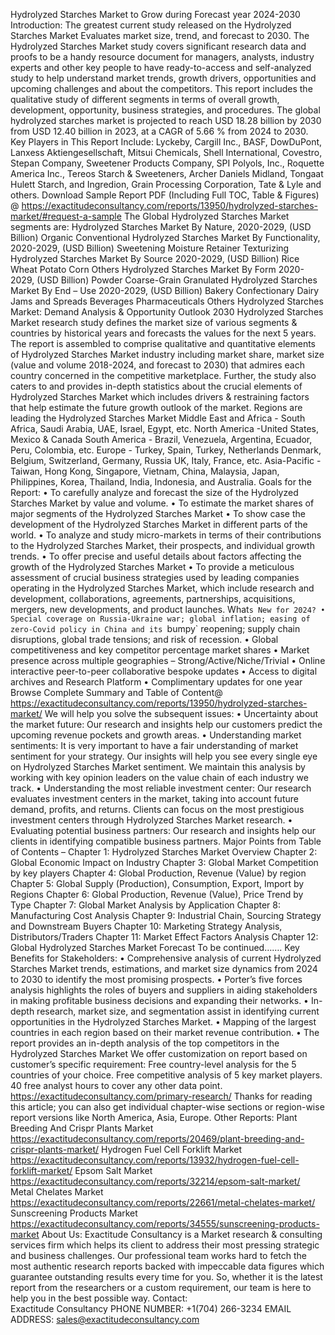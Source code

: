 Hydrolyzed Starches Market to Grow during Forecast year 2024-2030 
Introduction:
The greatest current  study released on the Hydrolyzed Starches Market Evaluates market size, trend, and forecast to 2030. The Hydrolyzed Starches Market study covers significant research data and proofs to be a handy resource document for managers, analysts, industry experts and other key people to have ready-to-access and self-analyzed study to help understand market trends, growth drivers, opportunities and upcoming challenges and about the competitors. This report includes the qualitative study of different segments in terms of overall growth, development, opportunity, business strategies, and procedures. 
The global hydrolyzed starches market is projected to reach USD 18.28 billion by 2030 from USD 12.40 billion in 2023, at a CAGR of 5.66 % from 2024 to 2030.
Key Players in This Report Include: 
Lyckeby, Cargill Inc., BASF, DowDuPont, Lanxess Aktiengesellschaft, Mitsui Chemicals, Shell International, Covestro, Stepan Company, Sweetener Products Company, SPI Polyols, Inc., Roquette America Inc., Tereos Starch & Sweeteners, Archer Daniels Midland, Tongaat Hulett Starch, and Ingredion, Grain Processing Corporation, Tate & Lyle and others.
Download Sample Report PDF (Including Full TOC, Table & Figures) @ 
https://exactitudeconsultancy.com/reports/13950/hydrolyzed-starches-market/#request-a-sample
The Global Hydrolyzed Starches Market segments are:
Hydrolyzed Starches Market By Nature, 2020-2029, (USD Billion)
Organic
Conventional
Hydrolyzed Starches Market By Functionality, 2020-2029, (USD Billion)
Sweetening
Moisture Retainer
Texturizing
Hydrolyzed Starches Market By Source 2020-2029, (USD Billion)
Rice
Wheat
Potato
Corn
Others
Hydrolyzed Starches Market By Form 2020-2029, (USD Billion)
Powder
Coarse-Grain
Granulated
Hydrolyzed Starches Market By End – Use 2020-2029, (USD Billion)
Bakery
Confectionary
Dairy
Jams and Spreads
Beverages
Pharmaceuticals
Others
Hydrolyzed Starches Market: Demand Analysis & Opportunity Outlook 2030
Hydrolyzed Starches Market research study defines the market size of various segments & countries by historical years and forecasts the values for the next 5 years. The report is assembled to comprise qualitative and quantitative elements of Hydrolyzed Starches Market industry including market share, market size (value and volume 2018-2024, and forecast to 2030) that admires each country concerned in the competitive marketplace. Further, the study also caters to and provides in-depth statistics about the crucial elements of Hydrolyzed Starches Market which includes drivers & restraining factors that help estimate the future growth outlook of the market.
Regions are leading the Hydrolyzed Starches Market
Middle East and Africa - South Africa, Saudi Arabia, UAE, Israel, Egypt, etc.
North America -United States, Mexico & Canada
South America - Brazil, Venezuela, Argentina, Ecuador, Peru, Colombia, etc.
Europe - Turkey, Spain, Turkey, Netherlands Denmark, Belgium, Switzerland, Germany, Russia UK, Italy, France, etc.
Asia-Pacific -Taiwan, Hong Kong, Singapore, Vietnam, China, Malaysia, Japan, Philippines, Korea, Thailand, India, Indonesia, and Australia.
Goals for the Report:
•	To carefully analyze and forecast the size of the Hydrolyzed Starches Market by value and volume.
•	To estimate the market shares of major segments of the Hydrolyzed Starches Market 
•	To show case the development of the Hydrolyzed Starches Market in different parts of the world.
•	To analyze and study micro-markets in terms of their contributions to the Hydrolyzed Starches Market, their prospects, and individual growth trends.
•	To offer precise and useful details about factors affecting the growth of the Hydrolyzed Starches Market 
•	To provide a meticulous assessment of crucial business strategies used by leading companies operating in the Hydrolyzed Starches Market, which include research and development, collaborations, agreements, partnerships, acquisitions, mergers, new developments, and product launches.
What`s New for 2024?
•	Special coverage on Russia-Ukraine war; global inflation; easing of zero-Covid policy in China and its `bumpy` reopening; supply chain disruptions, global trade tensions; and risk of recession.
•	Global competitiveness and key competitor percentage market shares
•	Market presence across multiple geographies – Strong/Active/Niche/Trivial
•	Online interactive peer-to-peer collaborative bespoke updates
•	Access to digital archives and Research Platform
•	Complimentary updates for one year
Browse Complete Summary and Table of Content@  
https://exactitudeconsultancy.com/reports/13950/hydrolyzed-starches-market/
We will help you solve the subsequent issues:
•	Uncertainty about the market future: Our research and insights help our customers predict the upcoming revenue pockets and growth areas.
•	Understanding market sentiments: It is very important to have a fair understanding of market sentiment for your strategy. Our insights will help you see every single eye on Hydrolyzed Starches Market sentiment. We maintain this analysis by working with key opinion leaders on the value chain of each industry we track.
•	Understanding the most reliable investment center: Our research evaluates investment centers in the market, taking into account future demand, profits, and returns. Clients can focus on the most prestigious investment centers through Hydrolyzed Starches Market research.
•	Evaluating potential business partners: Our research and insights help our clients in identifying compatible business partners.
Major Points from Table of Contents –
Chapter 1: Hydrolyzed Starches Market Overview
Chapter 2: Global Economic Impact on Industry
Chapter 3: Global Market Competition by key players
Chapter 4: Global Production, Revenue (Value) by region
Chapter 5: Global Supply (Production), Consumption, Export, Import by Regions
Chapter 6: Global Production, Revenue (Value), Price Trend by Type
Chapter 7: Global Market Analysis by Application
Chapter 8: Manufacturing Cost Analysis
Chapter 9: Industrial Chain, Sourcing Strategy and Downstream Buyers
Chapter 10: Marketing Strategy Analysis, Distributors/Traders
Chapter 11: Market Effect Factors Analysis
Chapter 12: Global Hydrolyzed Starches Market Forecast
To be continued…….
Key Benefits for Stakeholders:
•	Comprehensive analysis of current Hydrolyzed Starches Market trends, estimations, and market size dynamics from 2024 to 2030 to identify the most promising prospects.
•	Porter’s five forces analysis highlights the roles of buyers and suppliers in aiding stakeholders in making profitable business decisions and expanding their networks.
•	In-depth research, market size, and segmentation assist in identifying current opportunities in the Hydrolyzed Starches Market.
•	Mapping of the largest countries in each region based on their market revenue contribution.
•	The report provides an in-depth analysis of the top competitors in the Hydrolyzed Starches Market
We offer customization on report based on customer’s specific requirement:
Free country-level analysis for the 5 countries of your choice.
Free competitive analysis of 5 key market players.
40 free analyst hours to cover any other data point.
https://exactitudeconsultancy.com/primary-research/
Thanks for reading this article; you can also get individual chapter-wise sections or region-wise report versions like North America, Asia, Europe.
Other Reports:
Plant Breeding And Crispr Plants Market
https://exactitudeconsultancy.com/reports/20469/plant-breeding-and-crispr-plants-market/
Hydrogen Fuel Cell Forklift Market
https://exactitudeconsultancy.com/reports/13932/hydrogen-fuel-cell-forklift-market/
Epsom Salt Market
https://exactitudeconsultancy.com/reports/32214/epsom-salt-market/
Metal Chelates Market
https://exactitudeconsultancy.com/reports/22661/metal-chelates-market/
Sunscreening Products Market
https://exactitudeconsultancy.com/reports/34555/sunscreening-products-market
About Us:
Exactitude Consultancy is a Market research & consulting services firm which helps its client to address their most pressing strategic and business challenges. Our professional team works hard to fetch the most authentic research reports backed with impeccable data figures which guarantee outstanding results every time for you. So, whether it is the latest report from the researchers or a custom requirement, our team is here to help you in the best possible way.
Contact:  
Exactitude Consultancy
PHONE NUMBER: +1(704) 266-3234
EMAIL ADDRESS: sales@exactitudeconsultancy.com
